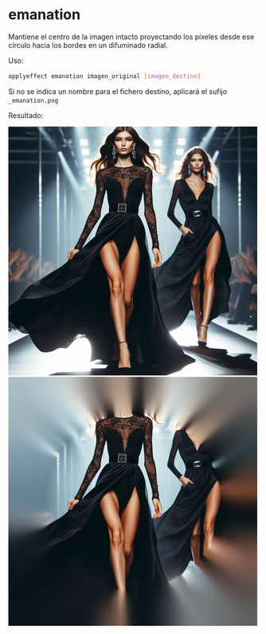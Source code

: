 # emanation

Mantiene el centro de la imagen intacto proyectando los píxeles desde ese círculo hacia los bordes en un difuminado radial.

Uso:

``` sh
applyeffect emanation imagen_original [imagen_destino]
```

Si no se indica un nombre para el fichero destino, aplicará el sufijo `_emanation.png`

Resultado:

![imagen original](../../images/image.jpg)
![emanation](../../images/image_emanation.png)
